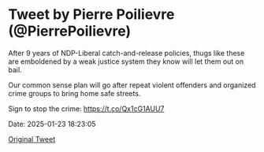 # Tweet by Pierre Poilievre (@PierrePoilievre)

After 9 years of NDP-Liberal catch-and-release policies, thugs like these are emboldened by a weak justice system they know will let them out on bail.

Our common sense plan will go after repeat violent offenders and organized crime groups to bring home safe streets.

Sign to stop the crime: https://t.co/Qx1cG1AUU7

Date: 2025-01-23 18:23:05

[Original Tweet](https://x.com/PierrePoilievre/status/1882494279139942459)
